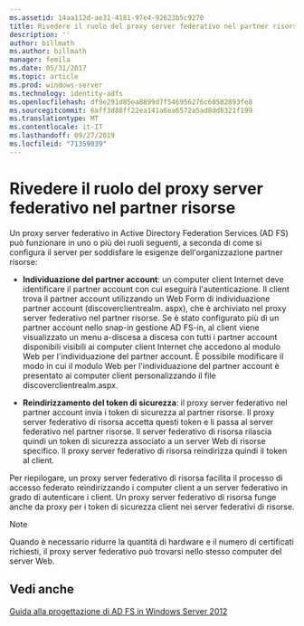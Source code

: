 ```yaml
---
ms.assetid: 14aa112d-ae31-4181-97e4-92623b5c9270
title: Rivedere il ruolo del proxy server federativo nel partner risorse
description: ''
author: billmath
ms.author: billmath
manager: femila
ms.date: 05/31/2017
ms.topic: article
ms.prod: windows-server
ms.technology: identity-adfs
ms.openlocfilehash: df9e291d85ea8899d7f546956276c60582893fe8
ms.sourcegitcommit: 6aff3d88ff22ea141a6ea6572a5ad8dd6321f199
ms.translationtype: MT
ms.contentlocale: it-IT
ms.lasthandoff: 09/27/2019
ms.locfileid: "71359039"
---
```

# <a name="review-the-role-of-the-federation-server-proxy-in-the-resource-partner"></a>Rivedere il ruolo del proxy server federativo nel partner risorse

Un proxy server federativo in Active Directory Federation Services \(AD FS\) può funzionare in uno o più dei ruoli seguenti, a seconda di come si configura il server per soddisfare le esigenze dell'organizzazione partner risorse:  
  
-   **Individuazione del partner account**: un computer client Internet deve identificare il partner account con cui eseguirà l'autenticazione. Il client trova il partner account utilizzando un Web Form di individuazione partner account \(discoverclientrealm. aspx\), che è archiviato nel proxy server federativo nel partner risorse. Se è stato configurato più di un partner account nello snap-in gestione AD FS\-in, al client viene visualizzato un menu a\-discesa a discesa con tutti i partner account disponibili visibili ai computer client Internet che accedono al modulo Web per l'individuazione del partner account. È possibile modificare il modo in cui il modulo Web per l'individuazione del partner account è presentato ai computer client personalizzando il file discoverclientrealm.aspx.  
  
-   **Reindirizzamento del token di sicurezza**: il proxy server federativo nel partner account invia i token di sicurezza al partner risorse. Il proxy server federativo di risorsa accetta questi token e li passa al server federativo nel partner risorse. Il server federativo di risorsa rilascia quindi un token di sicurezza associato a un server Web di risorse specifico. Il proxy server federativo di risorsa reindirizza quindi il token al client.  
  
Per riepilogare, un proxy server federativo di risorsa facilita il processo di accesso federato reindirizzando i computer client a un server federativo in grado di autenticare i client. Un proxy server federativo di risorsa funge anche da proxy per i token di sicurezza client nei server federativi di risorse.  
  
> [!NOTE]  
> Quando è necessario ridurre la quantità di hardware e il numero di certificati richiesti, il proxy server federativo può trovarsi nello stesso computer del server Web.  
  
## <a name="see-also"></a>Vedi anche
[Guida alla progettazione di AD FS in Windows Server 2012](AD-FS-Design-Guide-in-Windows-Server-2012.md)

